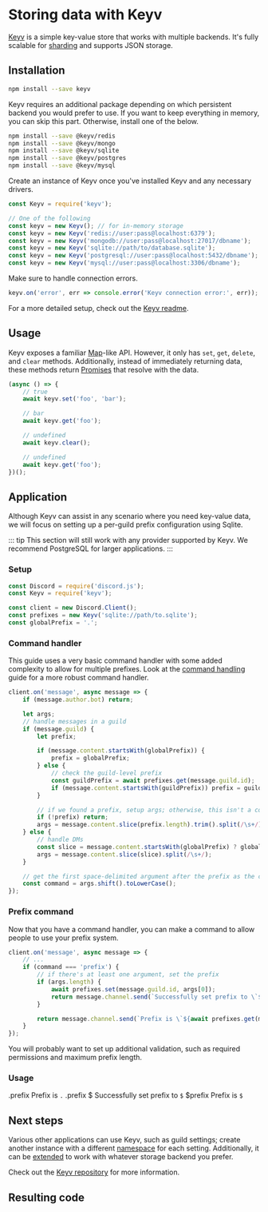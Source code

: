 # Storing data with Keyv

[Keyv](https://github.com/lukechilds/keyv) is a simple key-value store that works with multiple backends. It's fully scalable for [sharding](/sharding/) and supports JSON storage.

## Installation

```bash
npm install --save keyv
```

Keyv requires an additional package depending on which persistent backend you would prefer to use. If you want to keep everything in memory, you can skip this part. Otherwise, install one of the below.

```bash
npm install --save @keyv/redis
npm install --save @keyv/mongo
npm install --save @keyv/sqlite
npm install --save @keyv/postgres
npm install --save @keyv/mysql
```

Create an instance of Keyv once you've installed Keyv and any necessary drivers.
```js
const Keyv = require('keyv');

// One of the following
const keyv = new Keyv(); // for in-memory storage
const keyv = new Keyv('redis://user:pass@localhost:6379');
const keyv = new Keyv('mongodb://user:pass@localhost:27017/dbname');
const keyv = new Keyv('sqlite://path/to/database.sqlite');
const keyv = new Keyv('postgresql://user:pass@localhost:5432/dbname');
const keyv = new Keyv('mysql://user:pass@localhost:3306/dbname');
```

Make sure to handle connection errors.

```js
keyv.on('error', err => console.error('Keyv connection error:', err));
```

For a more detailed setup, check out the [Keyv readme](https://github.com/lukechilds/keyv/blob/master/README.md).

## Usage

Keyv exposes a familiar [Map](https://developer.mozilla.org/en-US/docs/Web/JavaScript/Reference/Global_Objects/Map)-like API. However, it only has `set`, `get`, `delete`, and `clear` methods. Additionally, instead of immediately returning data, these methods return [Promises](/additional-info/async-await.md) that resolve with the data.

```js
(async () => {
	// true
	await keyv.set('foo', 'bar');

	// bar
	await keyv.get('foo');

	// undefined
	await keyv.clear();

	// undefined
	await keyv.get('foo');
})();
```

## Application

Although Keyv can assist in any scenario where you need key-value data, we will focus on setting up a per-guild prefix configuration using Sqlite.

::: tip
This section will still work with any provider supported by Keyv. We recommend PostgreSQL for larger applications.
:::

### Setup

```js
const Discord = require('discord.js');
const Keyv = require('keyv');

const client = new Discord.Client();
const prefixes = new Keyv('sqlite://path/to.sqlite');
const globalPrefix = '.';
```

### Command handler

This guide uses a very basic command handler with some added complexity to allow for multiple prefixes. Look at the [command handling](/command-handling/) guide for a more robust command handler.

```js
client.on('message', async message => {
	if (message.author.bot) return;

	let args;
	// handle messages in a guild
	if (message.guild) {
		let prefix;

		if (message.content.startsWith(globalPrefix)) {
			prefix = globalPrefix;
		} else {
			// check the guild-level prefix
			const guildPrefix = await prefixes.get(message.guild.id);
			if (message.content.startsWith(guildPrefix)) prefix = guildPrefix;
		}

		// if we found a prefix, setup args; otherwise, this isn't a command
		if (!prefix) return;
		args = message.content.slice(prefix.length).trim().split(/\s+/);
	} else {
		// handle DMs
		const slice = message.content.startsWith(globalPrefix) ? globalPrefix.length : 0;
		args = message.content.slice(slice).split(/\s+/);
	}

	// get the first space-delimited argument after the prefix as the command
	const command = args.shift().toLowerCase();
});
```

### Prefix command

Now that you have a command handler, you can make a command to allow people to use your prefix system.

```js {3-11}
client.on('message', async message => {
	// ...
	if (command === 'prefix') {
		// if there's at least one argument, set the prefix
		if (args.length) {
			await prefixes.set(message.guild.id, args[0]);
			return message.channel.send(`Successfully set prefix to \`${args[0]}\``);
		}

		return message.channel.send(`Prefix is \`${await prefixes.get(message.guild.id) || globalPrefix}\``);
	}
});
```

You will probably want to set up additional validation, such as required permissions and maximum prefix length.

### Usage

<div is="discord-messages">
    <discord-message profile="user">
        .prefix
    </discord-message>
    <discord-message profile="bot">
        Prefix is <code class="discord-message-inline-code">.</code>
    </discord-message>
    <discord-message profile="user">
        .prefix $
    </discord-message>
    <discord-message profile="bot">
        Successfully set prefix to <code class="discord-message-inline-code">$</code>
    </discord-message>
    <discord-message profile="user">
        $prefix
    </discord-message>
    <discord-message profile="bot">
        Prefix is <code class="discord-message-inline-code">$</code>
    </discord-message>
</div>

## Next steps

Various other applications can use Keyv, such as guild settings; create another instance with a different [namespace](https://github.com/lukechilds/keyv#namespaces) for each setting. Additionally, it can be [extended](https://github.com/lukechilds/keyv#third-party-storage-adapters) to work with whatever storage backend you prefer.

Check out the [Keyv repository](https://github.com/lukechilds/keyv) for more information.

## Resulting code

<resulting-code />
